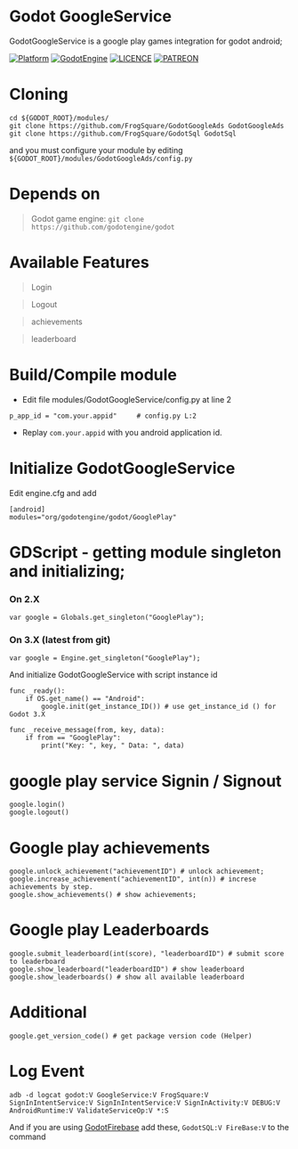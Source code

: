 # Godot GoogleService

GodotGoogleService is a google play games integration for godot android;

[![Platform](https://img.shields.io/badge/Platform-Android-green.svg)](https://github.com/FrogSquare/GodotFireBase)
[![GodotEngine](https://img.shields.io/badge/Godot_Engine-2.X%20/%203.X-blue.svg)](https://github.com/godotengine/godot)
[![LICENCE](https://img.shields.io/badge/License-Apache_V2-blue.svg)](https://www.apache.org/licenses/LICENSE-2.0)
[![PATREON](https://img.shields.io/badge/Patreon-support-yellow.svg)](https://www.patreon.com/bePatron?u=5130479)

# Cloning
```
cd ${GODOT_ROOT}/modules/
git clone https://github.com/FrogSquare/GodotGoogleAds GodotGoogleAds
git clone https://github.com/FrogSquare/GodotSql GodotSql
```
 and you must configure your module by editing `${GODOT_ROOT}/modules/GodotGoogleAds/config.py`

# Depends on

> Godot game engine: `git clone https://github.com/godotengine/godot`

# Available Features

> Login

> Logout

> achievements

> leaderboard

# Build/Compile module

* Edit file modules/GodotGoogleService/config.py at line 2
```
p_app_id = "com.your.appid"     # config.py L:2
```

* Replay `com.your.appid` with you android application id.

# Initialize GodotGoogleService

Edit engine.cfg and add
```
[android]
modules="org/godotengine/godot/GooglePlay"
```

# GDScript - getting module singleton and initializing;

### On 2.X

```
var google = Globals.get_singleton("GooglePlay");
```

### On 3.X (latest from git)

```
var google = Engine.get_singleton("GooglePlay");
```

And initialize GodotGoogleService with script instance id

```
func _ready():
	if OS.get_name() == "Android":
		google.init(get_instance_ID()) # use get_instance_id () for Godot 3.X

func _receive_message(from, key, data):
	if from == "GooglePlay":
		print("Key: ", key, " Data: ", data)

```

# google play service Signin / Signout
```
google.login()
google.logout()
```

# Google play achievements
```
google.unlock_achievement("achievementID") # unlock achievement;
google.increase_achievement("achievementID", int(n)) # increse achievements by step.
google.show_achievements() # show achievements;
```

# Google play Leaderboards
```
google.submit_leaderboard(int(score), "leaderboardID") # submit score to leaderboard
google.show_leaderboard("leaderboardID") # show leaderboard
google.show_leaderboards() # show all available leaderboard
```

# Additional
```
google.get_version_code() # get package version code (Helper)
```

# Log Event
```
adb -d logcat godot:V GoogleService:V FrogSquare:V SignInIntentService:V SignInIntentService:V SignInActivity:V DEBUG:V AndroidRuntime:V ValidateServiceOp:V *:S
```

And if you are using [GodotFirebase](http://github.com/FrogSquare/GodotFireBase) add these, `GodotSQL:V FireBase:V` to the command

